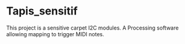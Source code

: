 # Tapis_sensitif
This project is a sensitive carpet I2C modules.
A Processing software allowing mapping to trigger MIDI notes.
